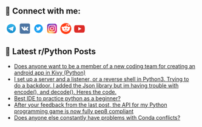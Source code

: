 ## 🔎 Connect with me:
[<img src="https://github.com/bullbesh/bullbesh/blob/main/images/Telegram.png" width="32" height="32" />](https://t.me/bullbesh)
[<img src="https://github.com/bullbesh/bullbesh/blob/main/images/VK.png" width="32" height="32" />](https://vk.com/bullbesh)
[<img src="https://github.com/bullbesh/bullbesh/blob/main/images/Twitter.png" width="32" height="32" />](https://twitter.com/bullbesh1)
[<img src="https://github.com/bullbesh/bullbesh/blob/main/images/Instagram.png" width="32" height="32" />](https://www.instagram.com/bullbesh)
[<img src="https://github.com/bullbesh/bullbesh/blob/main/images/Reddit.png" width="32" height="32" />](https://www.reddit.com/user/bullbesh)
[<img src="https://github.com/bullbesh/bullbesh/blob/main/images/YouTube.png" width="32" height="32" />](https://www.youtube.com/channel/UCtfjRs6uzgq5mfm8S06WTcg)

## 📕 Latest r/Python Posts
<!-- BLOG-POST-LIST:START -->
- [Does anyone want to be a member of a new coding team for creating an android app in Kivy &lpar;Python&rpar;](https://www.reddit.com/r/Python/comments/105wavn/does_anyone_want_to_be_a_member_of_a_new_coding/)
- [I set up a server and a listener, or a reverse shell in Python3. Trying to do a backdoor. I added the Json library but im having trouble with encode&lpar;&rpar;, and decode&lpar;&rpar;. Heres the code.](https://www.reddit.com/r/Python/comments/105v6nu/i_set_up_a_server_and_a_listener_or_a_reverse/)
- [Best IDE to practice python as a beginner?](https://www.reddit.com/r/Python/comments/105tp9e/best_ide_to_practice_python_as_a_beginner/)
- [After your feedback from the last post, the API for my Python programming game is now fully pep8 compliant](https://www.reddit.com/r/Python/comments/105qscb/after_your_feedback_from_the_last_post_the_api/)
- [Does anyone else constantly have problems with Conda conflicts?](https://www.reddit.com/r/Python/comments/105qinj/does_anyone_else_constantly_have_problems_with/)
<!-- BLOG-POST-LIST:END -->
